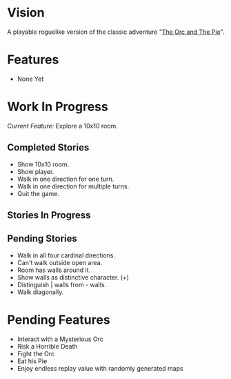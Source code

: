 Vision
======
A playable roguelike version of the classic adventure
"[The Orc and The Pie](http://www.instantdungeon.com/node/4)".

Features
========

* None Yet

Work In Progress
================

*Current Feature:* Explore a 10x10 room.

Completed Stories
-----------------
* Show 10x10 room.
* Show player.
* Walk in one direction for one turn.
* Walk in one direction for multiple turns.
* Quit the game.

Stories In Progress
-------------------

Pending Stories
---------------
* Walk in all four cardinal directions.
* Can't walk outside open area.
* Room has walls around it.
* Show walls as distinctive character. (+)
* Distinguish | walls from - walls.
* Walk diagonally.

Pending Features
================
* Interact with a Mysterious Orc
* Risk a Horrible Death
* Fight the Orc
* Eat his Pie
* Enjoy endless replay value with randomly generated maps
